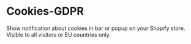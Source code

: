 # Cookies-GDPR
Show notification about cookies in bar or popup on your Shopify store. Visible to all visitors or EU countries only.
